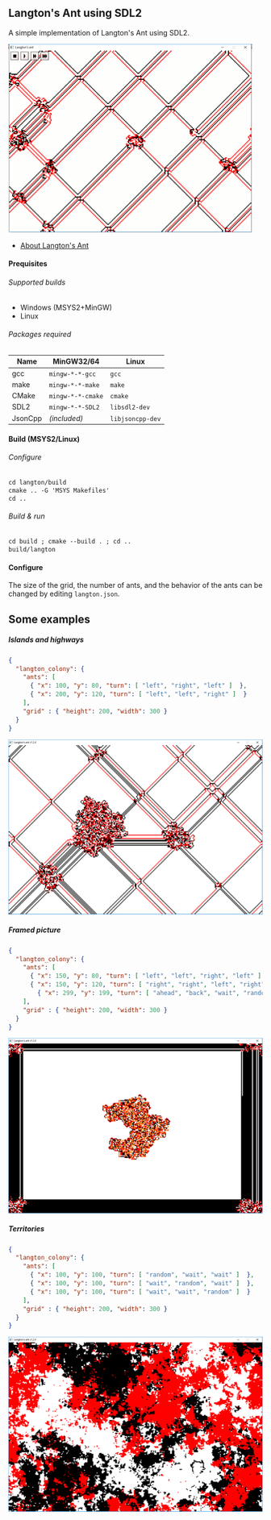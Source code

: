 ## Langton's Ant using SDL2 ##

A simple implementation of Langton's Ant using SDL2.

![Screenshot](images/anim-v1.1.gif)

- [About Langton's Ant](https://en.wikipedia.org/wiki/Langton%27s_ant)

#### Prequisites ####

###### Supported builds ######

- Windows (MSYS2+MinGW)
- Linux

###### Packages required ######

| Name    | MinGW32/64        | Linux            |
|---------|-------------------|------------------|
| gcc     | `mingw-*-*-gcc`   | `gcc`            |
| make    | `mingw-*-*-make`  | `make`           |
| CMake   | `mingw-*-*-cmake` | `cmake`          |
| SDL2    | `mingw-*-*-SDL2`  | `libsdl2-dev`    |
| JsonCpp | *(included)*      | `libjsoncpp-dev` |

#### Build (MSYS2/Linux) ####

###### Configure ######

    cd langton/build
    cmake .. -G 'MSYS Makefiles'
    cd ..

###### Build & run ######

    cd build ; cmake --build . ; cd ..
    build/langton

#### Configure ####

The size of the grid, the number of ants, and the behavior of the ants can be changed by editing `langton.json`.

## Some examples ##

##### Islands and highways #####

```json
{
  "langton_colony": {
    "ants": [
      { "x": 100, "y": 80, "turn": [ "left", "right", "left" ]  },
      { "x": 200, "y": 120, "turn": [ "left", "left", "right" ]  }
    ],
    "grid" : { "height": 200, "width": 300 }
  }
}
```

![Islands and highways](images/example01.png)


##### Framed picture #####

```json
{
  "langton_colony": {
    "ants": [
      { "x": 150, "y": 80, "turn": [ "left", "left", "right", "left" ]  },
      { "x": 150, "y": 120, "turn": [ "right", "right", "left", "right" ]  },
	    { "x": 299, "y": 199, "turn": [ "ahead", "back", "wait", "random" ]  }
    ],
    "grid" : { "height": 200, "width": 300 }
  }
}
```

![Framed picture](images/example02.png)

##### Territories #####

```json
{
  "langton_colony": {
    "ants": [
      { "x": 100, "y": 100, "turn": [ "random", "wait", "wait" ]  },
      { "x": 100, "y": 100, "turn": [ "wait", "random", "wait" ]  },
      { "x": 100, "y": 100, "turn": [ "wait", "wait", "random" ]  }
    ],
    "grid" : { "height": 200, "width": 300 }
  }
}
```


![Framed picture](images/example03.png)
